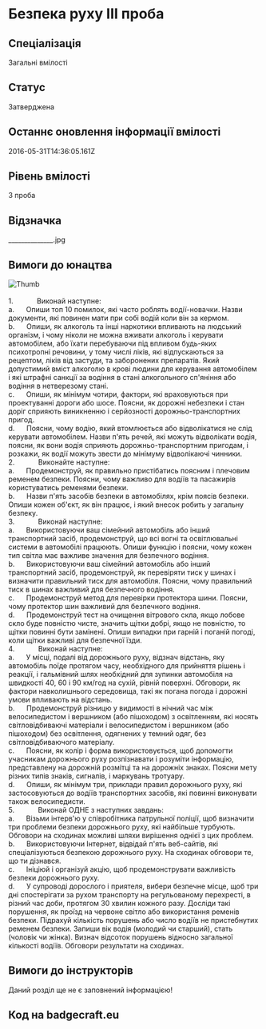 # Безпека руху ІІІ проба

## Спеціалізація

Загальні вмілості

## Статус

Затверджена

## Останнє оновлення інформації вмілості

2016-05-31T14:36:05.161Z

## Рівень вмілості

3 проба

## Відзначка

______________.jpg

## Вимоги до юнацтва

<div><span><img alt="Thumb               " src="/uploads/textareas/bootsy/image/113/small_______________.jpg"><br><br>1.&nbsp;&nbsp;&nbsp;&nbsp;&nbsp;&nbsp;&nbsp;&nbsp;&nbsp;&nbsp;&nbsp;
</span>Виконай наступне:<br>a.&nbsp;&nbsp;&nbsp;&nbsp;&nbsp;
Опиши топ 10 помилок, які часто роблять водії-новачки.
Назви документи, які повинен мати при собі водій коли він за кермом.<br>b.&nbsp;&nbsp;&nbsp;&nbsp;&nbsp;
Опиши, як алкоголь та інші наркотики впливають на
людський організм, і чому ніколи не можна вживати алкоголь і керувати
автомобілем, або їхати перебуваючи під впливом будь-яких психотропні речовини,
у тому числі ліків, які відпускаються за рецептом, ліків від застуди, та заборонених
препаратів. Який допустимий вміст алкоголю в крові людини для керування
автомобілем і які штрафні санкції за водіння в стані алкогольного сп'яніння або
водіння в нетверезому стані.<br>c.&nbsp;&nbsp;&nbsp;&nbsp;&nbsp;
Опиши, як мінімум чотири, фактори, які враховуються
при проектуванні дороги або шосе. Поясни, як дорожні небезпеки і стан доріг
сприяють виникненню і серйозності дорожньо-транспортних пригод.<br>d.&nbsp;&nbsp;&nbsp;&nbsp;&nbsp;
Поясни, чому водію, який втомлюється або відволікатися
не слід керувати автомобілем. Назви п'ять речей, які можуть відволікати водія, поясни,
як вони водія сприяють дорожньо-транспортним пригодам, і розкажи, як водії
можуть звести до мінімуму відволікаючі чинники.<br>2.&nbsp;&nbsp;&nbsp;&nbsp;&nbsp;&nbsp;&nbsp;&nbsp;&nbsp;&nbsp;&nbsp;
Виконайте наступне:<br>a.&nbsp;&nbsp;&nbsp;&nbsp;&nbsp;
Продемонструй, як правильно пристібатись поясним і
плечовим ременем безпеки. Поясни, чому важливо для водіїв та пасажирів
користуватись ременями безпеки.<br>b.&nbsp;&nbsp;&nbsp;&nbsp;&nbsp;
Назви п'ять засобів безпеки в автомобілях, крім поясів
безпеки. Опиши кожен об'єкт, як він працює, і який внесок робить у загальну безпеку.<br>3.&nbsp;&nbsp;&nbsp;&nbsp;&nbsp;&nbsp;&nbsp;&nbsp;&nbsp;&nbsp;&nbsp;
Виконай наступне:<br>a.&nbsp;&nbsp;&nbsp;&nbsp;&nbsp;
Використовуючи ваш сімейний автомобіль або інший
транспортний засіб, продемонструй, що всі вогні та освітлювальні системи в
автомобілі працюють. Опиши функцію і поясни, чому кожен тип світла має важливе
значення для безпечного водіння.<br>b.&nbsp;&nbsp;&nbsp;&nbsp;&nbsp;
Використовуючи ваш сімейний автомобіль або інший
транспортний засіб, продемонструй, як перевіряти тиск у шинах і визначити
правильний тиск для автомобіля. Поясни, чому правильний тиск в шинах важливий
для безпечного водіння.<br>c.&nbsp;&nbsp;&nbsp;&nbsp;&nbsp;
Продемонструй метод для перевірки протектора шини. Поясни,
чому протектор шин важливий для безпечного водіння.<br>d.&nbsp;&nbsp;&nbsp;&nbsp;&nbsp;
Продемонструй тест на очищення вітрового скла, якщо лобове
скло буде повністю чисте, значить щітки добрі, якщо не повністю, то щітки повинні
бути замінені. Опиши випадки при гарній і поганій погоді, коли щітки важливі
для безпечної їзди.<br>4.&nbsp;&nbsp;&nbsp;&nbsp;&nbsp;&nbsp;&nbsp;&nbsp;&nbsp;&nbsp;&nbsp;
Виконай наступне:<br>a.&nbsp;&nbsp;&nbsp;&nbsp;&nbsp;
У місці, подалі від дорожнього руху, відзнач відстань,
яку автомобіль поїде протягом часу, необхідного для прийняття рішень і реакції,
і гальмівний шлях необхідний для зупинки автомобіля на швидкості 40, 60 і 90 км/год
на сухій, рівній поверхні. Обговори, як фактори навколишнього середовища, такі
як погана погода і дорожні умови впливають на відстань.<br>b.&nbsp;&nbsp;&nbsp;&nbsp;&nbsp;
Продемонструй різницю у видимості в нічний час між
велосипедистом і вершником (або пішоходом) з освітленням, які носять
світловідбиваючі матеріали і велосипедистом і вершником (або пішоходом) без
освітлення, одягнених у темний одяг, без світловідбиваючого матеріалу.<br>c.&nbsp;&nbsp;&nbsp;&nbsp;&nbsp;
Поясни, як колір і форма використовується, щоб
допомогти учасникам дорожнього руху розпізнавати і розуміти інформацію,
представлену на дорожній розмітці та на дорожніх знаках. Поясни мету різних
типів знаків, сигналів, і маркувань тротуару.<br>d.&nbsp;&nbsp;&nbsp;&nbsp;&nbsp;
Опиши, як мінімум три, приклади правил дорожнього руху,
які застосовуються до водіїв транспортних засобів, які повинні виконувати також
велосипедисти.<br>5.&nbsp;&nbsp;&nbsp;&nbsp;&nbsp;&nbsp;&nbsp;&nbsp;&nbsp;&nbsp;&nbsp;
Виконай ОДНЕ з наступних завдань:<br>a.&nbsp;&nbsp;&nbsp;&nbsp;&nbsp;
Візьми інтерв'ю у співробітника патрульної поліції,
щоб визначити три проблеми безпеки дорожнього руху, які найбільше турбують. Обговори
на сходинах можливі шляхи вирішення однієї з цих проблем.<br>b.&nbsp;&nbsp;&nbsp;&nbsp;&nbsp;
Використовуючи Інтернет, відвідай п'ять веб-сайтів,
які спеціалізуються безпекою дорожнього руху. На сходинах обговори те, що ти
дізнався.<br>c.&nbsp;&nbsp;&nbsp;&nbsp;&nbsp;
Ініціюй і організуй акцію, щоб продемонструвати
важливість безпеки дорожнього руху.<br>d.&nbsp;&nbsp;&nbsp;&nbsp;&nbsp;
У супроводі дорослого і приятеля, вибери безпечне
місце, щоб три дні спостерігати за рухом транспорту на регульованому перехресті,
в різний час доби, протягом 30 хвилин кожного разу. Досліди такі порушення, як
проїзд на червоне світло або використання ременів безпеки. Підрахуй кількість
порушень або число водіїв не пристебнутих ременем безпеки. Запиши вік водія (молодий
чи старший), стать (чоловік чи жінка). Визнач відсоток порушень відносно загальної
кількості водіїв. Обговори результати на сходинах.</div>

## Вимоги до інструкторів

Даний розділ ще не є заповнений інформацією!

## Код на badgecraft.eu

